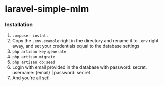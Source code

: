 # laravel-simple-mlm


### Installation

1. ```composer install ```
2. Copy the ```.env.example``` right in the directory and rename it to ```.env``` right away, and set your credentials equal to the database settings
3. ```php artisan key:generate```
4. ```php artisan migrate```
5. ```php artisan db:seed```
6. Login with email provided in the database with password: secret. username: {email} | password: secret
7. And you're all set!




